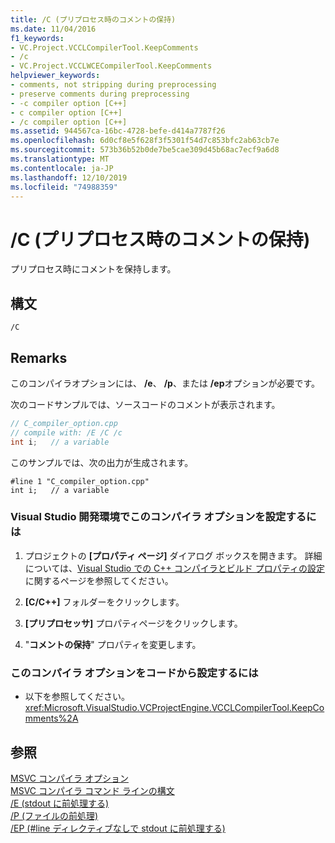 ```yaml
---
title: /C (プリプロセス時のコメントの保持)
ms.date: 11/04/2016
f1_keywords:
- VC.Project.VCCLCompilerTool.KeepComments
- /c
- VC.Project.VCCLWCECompilerTool.KeepComments
helpviewer_keywords:
- comments, not stripping during preprocessing
- preserve comments during preprocessing
- -c compiler option [C++]
- c compiler option [C++]
- /c compiler option [C++]
ms.assetid: 944567ca-16bc-4728-befe-d414a7787f26
ms.openlocfilehash: 6d0cf8e5f628f3f5301f54d7c853bfc2ab63cb7e
ms.sourcegitcommit: 573b36b52b0de7be5cae309d45b68ac7ecf9a6d8
ms.translationtype: MT
ms.contentlocale: ja-JP
ms.lasthandoff: 12/10/2019
ms.locfileid: "74988359"
---
```

# <a name="c-preserve-comments-during-preprocessing"></a>/C (プリプロセス時のコメントの保持)

プリプロセス時にコメントを保持します。

## <a name="syntax"></a>構文

```
/C
```

## <a name="remarks"></a>Remarks

このコンパイラオプションには、 **/e**、 **/p**、または **/ep**オプションが必要です。

次のコードサンプルでは、ソースコードのコメントが表示されます。

```cpp
// C_compiler_option.cpp
// compile with: /E /C /c
int i;   // a variable
```

このサンプルでは、次の出力が生成されます。

```
#line 1 "C_compiler_option.cpp"
int i;   // a variable
```

### <a name="to-set-this-compiler-option-in-the-visual-studio-development-environment"></a>Visual Studio 開発環境でこのコンパイラ オプションを設定するには

1. プロジェクトの **[プロパティ ページ]** ダイアログ ボックスを開きます。 詳細については、[Visual Studio での C++ コンパイラとビルド プロパティの設定](../working-with-project-properties.md)に関するページを参照してください。

1. **[C/C++]** フォルダーをクリックします。

1. **[プリプロセッサ]** プロパティページをクリックします。

1. "**コメントの保持**" プロパティを変更します。

### <a name="to-set-this-compiler-option-programmatically"></a>このコンパイラ オプションをコードから設定するには

- 以下を参照してください。<xref:Microsoft.VisualStudio.VCProjectEngine.VCCLCompilerTool.KeepComments%2A>

## <a name="see-also"></a>参照

[MSVC コンパイラ オプション](compiler-options.md)<br/>
[MSVC コンパイラ コマンド ラインの構文](compiler-command-line-syntax.md)<br/>
[/E (stdout に前処理する)](e-preprocess-to-stdout.md)<br/>
[/P (ファイルの前処理)](p-preprocess-to-a-file.md)<br/>
[/EP (#line ディレクティブなしで stdout に前処理する)](ep-preprocess-to-stdout-without-hash-line-directives.md)
